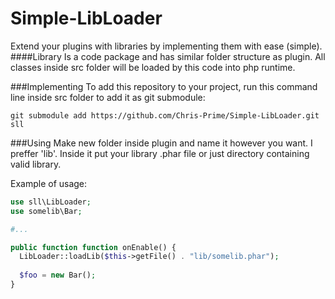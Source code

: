 # Simple-LibLoader
Extend your plugins with libraries by implementing them with ease (simple).
####Library
Is a code package and has similar folder structure as plugin. All classes inside src folder will be loaded by this code into php runtime.

###Implementing
To add this repository to your project, run this command line inside src folder to add it as git submodule:
```
git submodule add https://github.com/Chris-Prime/Simple-LibLoader.git sll
```

###Using
Make new folder inside plugin and name it however you want. I preffer 'lib'. Inside it put your library .phar file or just directory containing valid library.

Example of usage:
```php
use sll\LibLoader;
use somelib\Bar;

#...

public function function onEnable() {
  LibLoader::loadLib($this->getFile() . "lib/somelib.phar");
  
  $foo = new Bar();
}
```
